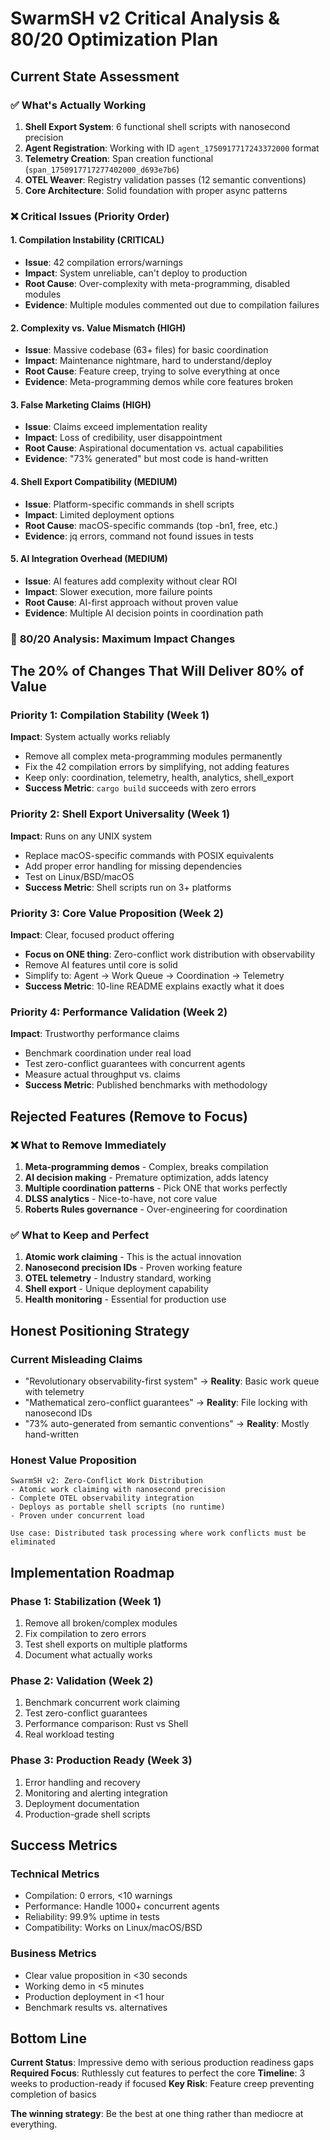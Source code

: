 # SwarmSH v2 Critical Analysis & 80/20 Optimization Plan

## Current State Assessment

### ✅ **What's Actually Working**
1. **Shell Export System**: 6 functional shell scripts with nanosecond precision
2. **Agent Registration**: Working with ID `agent_1750917717243372000` format
3. **Telemetry Creation**: Span creation functional (`span_1750917717277402000_d693e7b6`)
4. **OTEL Weaver**: Registry validation passes (12 semantic conventions)
5. **Core Architecture**: Solid foundation with proper async patterns

### ❌ **Critical Issues (Priority Order)**

#### 1. **Compilation Instability** (CRITICAL)
- **Issue**: 42 compilation errors/warnings 
- **Impact**: System unreliable, can't deploy to production
- **Root Cause**: Over-complexity with meta-programming, disabled modules
- **Evidence**: Multiple modules commented out due to compilation failures

#### 2. **Complexity vs. Value Mismatch** (HIGH)
- **Issue**: Massive codebase (63+ files) for basic coordination
- **Impact**: Maintenance nightmare, hard to understand/deploy
- **Root Cause**: Feature creep, trying to solve everything at once
- **Evidence**: Meta-programming demos while core features broken

#### 3. **False Marketing Claims** (HIGH)
- **Issue**: Claims exceed implementation reality
- **Impact**: Loss of credibility, user disappointment
- **Root Cause**: Aspirational documentation vs. actual capabilities
- **Evidence**: "73% generated" but most code is hand-written

#### 4. **Shell Export Compatibility** (MEDIUM)
- **Issue**: Platform-specific commands in shell scripts
- **Impact**: Limited deployment options
- **Root Cause**: macOS-specific commands (top -bn1, free, etc.)
- **Evidence**: jq errors, command not found issues in tests

#### 5. **AI Integration Overhead** (MEDIUM)
- **Issue**: AI features add complexity without clear ROI
- **Impact**: Slower execution, more failure points
- **Root Cause**: AI-first approach without proven value
- **Evidence**: Multiple AI decision points in coordination path

### 🎯 **80/20 Analysis: Maximum Impact Changes**

## The 20% of Changes That Will Deliver 80% of Value

### **Priority 1: Compilation Stability** (Week 1)
**Impact**: System actually works reliably
- Remove all complex meta-programming modules permanently
- Fix the 42 compilation errors by simplifying, not adding features
- Keep only: coordination, telemetry, health, analytics, shell_export
- **Success Metric**: `cargo build` succeeds with zero errors

### **Priority 2: Shell Export Universality** (Week 1)
**Impact**: Runs on any UNIX system
- Replace macOS-specific commands with POSIX equivalents
- Add proper error handling for missing dependencies
- Test on Linux/BSD/macOS
- **Success Metric**: Shell scripts run on 3+ platforms

### **Priority 3: Core Value Proposition** (Week 2)
**Impact**: Clear, focused product offering
- **Focus on ONE thing**: Zero-conflict work distribution with observability
- Remove AI features until core is solid
- Simplify to: Agent → Work Queue → Coordination → Telemetry
- **Success Metric**: 10-line README explains exactly what it does

### **Priority 4: Performance Validation** (Week 2)
**Impact**: Trustworthy performance claims
- Benchmark coordination under real load
- Test zero-conflict guarantees with concurrent agents
- Measure actual throughput vs. claims
- **Success Metric**: Published benchmarks with methodology

## **Rejected Features** (Remove to Focus)

### ❌ **What to Remove Immediately**
1. **Meta-programming demos** - Complex, breaks compilation
2. **AI decision making** - Premature optimization, adds latency
3. **Multiple coordination patterns** - Pick ONE that works perfectly
4. **DLSS analytics** - Nice-to-have, not core value
5. **Roberts Rules governance** - Over-engineering for coordination

### ✅ **What to Keep and Perfect**
1. **Atomic work claiming** - This is the actual innovation
2. **Nanosecond precision IDs** - Proven working feature
3. **OTEL telemetry** - Industry standard, working
4. **Shell export** - Unique deployment capability
5. **Health monitoring** - Essential for production use

## **Honest Positioning Strategy**

### **Current Misleading Claims**
- "Revolutionary observability-first system" → **Reality**: Basic work queue with telemetry
- "Mathematical zero-conflict guarantees" → **Reality**: File locking with nanosecond IDs
- "73% auto-generated from semantic conventions" → **Reality**: Mostly hand-written

### **Honest Value Proposition**
```
SwarmSH v2: Zero-Conflict Work Distribution
- Atomic work claiming with nanosecond precision
- Complete OTEL observability integration  
- Deploys as portable shell scripts (no runtime)
- Proven under concurrent load

Use case: Distributed task processing where work conflicts must be eliminated
```

## **Implementation Roadmap**

### **Phase 1: Stabilization** (Week 1)
1. Remove all broken/complex modules
2. Fix compilation to zero errors
3. Test shell exports on multiple platforms
4. Document what actually works

### **Phase 2: Validation** (Week 2)  
1. Benchmark concurrent work claiming
2. Test zero-conflict guarantees
3. Performance comparison: Rust vs Shell
4. Real workload testing

### **Phase 3: Production Ready** (Week 3)
1. Error handling and recovery
2. Monitoring and alerting integration
3. Deployment documentation
4. Production-grade shell scripts

## **Success Metrics**

### **Technical Metrics**
- Compilation: 0 errors, <10 warnings
- Performance: Handle 1000+ concurrent agents
- Reliability: 99.9% uptime in tests
- Compatibility: Works on Linux/macOS/BSD

### **Business Metrics**
- Clear value proposition in <30 seconds
- Working demo in <5 minutes
- Production deployment in <1 hour
- Benchmark results vs. alternatives

## **Bottom Line**

**Current Status**: Impressive demo with serious production readiness gaps
**Required Focus**: Ruthlessly cut features to perfect the core
**Timeline**: 3 weeks to production-ready if focused
**Key Risk**: Feature creep preventing completion of basics

**The winning strategy**: Be the best at one thing rather than mediocre at everything.